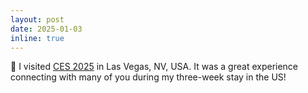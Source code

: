 ```yaml
---
layout: post
date: 2025-01-03
inline: true
---
```


📡 I visited [CES 2025](https://ces.tech/) in Las Vegas, NV, USA. It was a great experience connecting with many of you during my three-week stay in the US!
